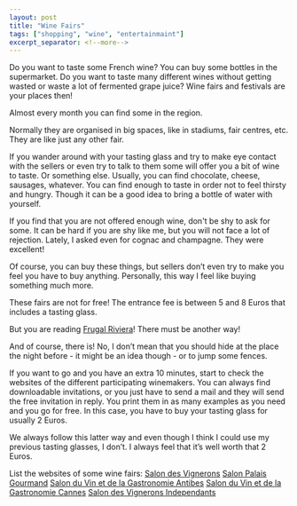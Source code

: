 ```yaml
---
layout: post
title: "Wine Fairs"
tags: ["shopping", "wine", "entertainmaint"]
excerpt_separator: <!--more-->
---
```

Do you want to taste some French wine? You can buy some bottles in the supermarket. Do you want to taste many different wines without getting wasted or waste a lot of fermented grape juice? Wine fairs and festivals are your places then!

Almost every month you can find some in the region. 
<!--more-->

Normally they are organised in big spaces, like in stadiums, fair centres, etc. They are like just any other fair. 

If you wander around with your tasting glass and try to make eye contact with the sellers or even try to talk to them some will offer you a bit of wine to taste. Or something else. Usually, you can find chocolate, cheese, sausages, whatever. You can find enough to taste in order not to feel thirsty and hungry. Though it can be a good idea to bring a bottle of water with yourself.

If you find that you are not offered enough wine, don't be shy to ask for some. It can be hard if you are shy like me, but you will not face a lot of rejection. Lately, I asked even for cognac and champagne. They were excellent!

Of course, you can buy these things, but sellers don’t even try to make you feel you have to buy anything. Personally, this way I feel like buying something much more.

These fairs are not for free! The entrance fee is between 5 and 8 Euros that includes a tasting glass.

But you are reading [Frugal Riviera](frugalriviera.com)! There must be another way!

And of course, there is! No, I don’t mean that you should hide at the place the night before - it might be an idea though -  or to jump some fences.

If you want to go and you have an extra 10 minutes, start to check the websites of the different participating winemakers. You can always find downloadable invitations, or you just have to send a mail and they will send the free invitation in reply. You print them in as many examples as you need and you go for free. In this case, you have to buy your tasting glass for usually 2 Euros.

We always follow this latter way and even though I think I could use my previous tasting glasses, I don’t. I always feel that it’s well worth that 2 Euros.

List the websites of some wine fairs:
[Salon des Vignerons](http://www.salondesvignerons.com/)
[Salon Palais Gourmand](http://www.salonpalaisgourmand.com/)
[Salon du Vin et de la Gastronomie Antibes](https://www.google.com/search?ei=Cg6eXInLN5K9UNearaAG&q=salon+du+vin+et+de+la+gastronomie+antibes&oq=salon+de+vin+et+la+antibes)
[Salon du Vin et de la Gastronomie Cannes](https://www.google.com/search?ei=Cg6eXInLN5K9UNearaAG&q=salon+du+vin+et+de+la+gastronomie+antibes&oq=salon+de+vin+et+la+cannes)
[Salon des Vignerons Independants](https://www.vigneron-independant.com/salons-list)